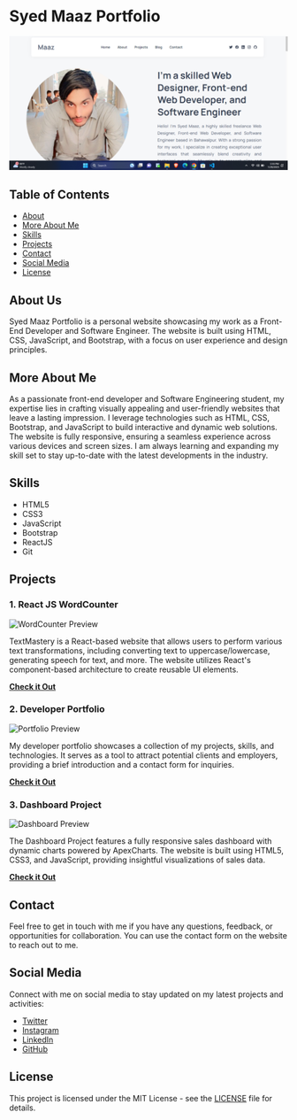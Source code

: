 # Syed Maaz Portfolio

![Portfolio Preview](./assets/images/myportfolio.png)

## Table of Contents
- [About](#about)
- [More About Me](#more-about-me)
- [Skills](#skills)
- [Projects](#projects)
- [Contact](#contact)
- [Social Media](#social-media)
- [License](#license)

## About Us
Syed Maaz Portfolio is a personal website showcasing my work as a Front-End Developer and Software Engineer. The website is built using HTML, CSS, JavaScript, and Bootstrap, with a focus on user experience and design principles.

## More About Me
As a passionate front-end developer and Software Engineering student, my expertise lies in crafting visually appealing and user-friendly websites that leave a lasting impression. I leverage technologies such as HTML, CSS, Bootstrap, and JavaScript to build interactive and dynamic web solutions. The website is fully responsive, ensuring a seamless experience across various devices and screen sizes. I am always learning and expanding my skill set to stay up-to-date with the latest developments in the industry.

## Skills
- HTML5
- CSS3
- JavaScript
- Bootstrap
- ReactJS
- Git

## Projects
### 1. React JS WordCounter
![WordCounter Preview](./assets/images/wordcounter.png)

TextMastery is a React-based website that allows users to perform various text transformations, including converting text to uppercase/lowercase, generating speech for text, and more. The website utilizes React's component-based architecture to create reusable UI elements.

[**Check it Out**](https://mytextwizard.netlify.app/)

### 2. Developer Portfolio
![Portfolio Preview](./assets/images/portfolio.png)

My developer portfolio showcases a collection of my projects, skills, and technologies. It serves as a tool to attract potential clients and employers, providing a brief introduction and a contact form for inquiries.

[**Check it Out**](https://syedmaaz-dev-portfolio.netlify.app/)

### 3. Dashboard Project
![Dashboard Preview](./assets/images/dashboard.png)

The Dashboard Project features a fully responsive sales dashboard with dynamic charts powered by ApexCharts. The website is built using HTML5, CSS3, and JavaScript, providing insightful visualizations of sales data.

[**Check it Out**](https://sales-product-dashboard.netlify.app/)

## Contact
Feel free to get in touch with me if you have any questions, feedback, or opportunities for collaboration. You can use the contact form on the website to reach out to me.

## Social Media
Connect with me on social media to stay updated on my latest projects and activities:
- [Twitter](https://twitter.com/SyedMaazSaeed)
- [Instagram](https://www.instagram.com/syedmaazsaeed/)
- [LinkedIn](https://www.linkedin.com/in/syed-maaz-saeed-908718204)
- [GitHub](https://github.com/syedmaazsaeed)

## License
This project is licensed under the MIT License - see the [LICENSE](./LICENSE) file for details.
